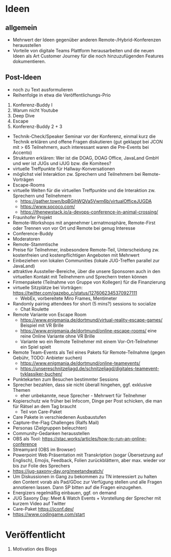 # Ideen 

## allgemein

* Mehrwert der Ideen gegenüber anderen Remote-/Hybrid-Konferenzen herausstellen
* Vorteile von digitale Teams Plattform herausarbeiten und die neuen Ideen als Art Customer Journey für die noch hinzuzufügenden Features dokumentieren.

## Post-Ideen

* noch zu Text ausformulieren
* Reihenfolge in etwa die Veröffentlichungs-Prio


1. Konferenz-Buddy I
2. Warum nicht Youtube
3. Deep Dive
4. Escape
5. Konferenz-Buddy 2 + 3



* Technik-Check/Speaker Seminar vor der Konferenz, einmal kurz die Technik erklären und offene Fragen diskutieren (gut geklappt bei JCON mit > 65 Teilnehmern, auch interessant waren die Pre-Events bei Accento)
* Strukturen erklären: Wer ist die DOAG, DOAG Office, JavaLand GmbH und wer ist JUGs und iJUG bzw. die Komitees?
* virtuelle Treffpunkte für Hallway-Konversationen
* möglichst viel Interaktion zw. Sprechern und Teilnehmern bei Remote-Vorträgen
* Escape-Rooms
* virtuelle Welten für die virtuellen Treffpunkte und die Interaktion zw. Sprechern und Teilnehmern
  * https://gather.town/bqBGjhWQVa5Vwm6b/virtualOfficeJUGDA
  * https://www.sococo.com/
  * https://thenewstack.io/a-devops-conference-in-animal-crossing/
* Fraunhofer Projekt
* Remote-Workshops mit angenehmer Lernatmosphäre, Remote-First oder Trennen von vor Ort und Remote bei genug Interesse
* Conference-Buddy
* Moderatoren
* Remote-Stammtische
* Preise für Teilnehmer, insbesondere Remote-Teil, Unterscheidung zw. kostenfreien und kostenpflichtigen Angeboten mit Mehrwert
* Einbeziehen von lokalen Communities (lokale JUG-Treffen parallel zur JavaLand)
* attraktive Aussteller-Bereiche, über die unsere Sponsoren auch in den virtuellen Kontakt mit Teilnehmern und Sprechern treten können
* Firmenpakete (Teilnahme von Gruppe von Kollegen) für die Finanzierung
* virtuelle Sitzplätze bei Vorträgen: https://twitter.com/gazebo_c/status/1276062345370927111
  * WebEx, vorbereitete Miro Frames, Mentimeter	
* Randomly pairing attendees for short (5 mins?) sessions to socialize
  - Chat Roulette
* Remote Variante von Escape Room
  - https://www.enigmania.de/dortmund/virtual-reality-escape-games/ Beispiel mit VR Brille
  - https://www.enigmania.de/dortmund/online-escape-rooms/ eine reine Online Variante ohne VR Brille
  - Variante wo ein Remote Teilnehmer mit einem Vor-Ort-Teilnehmer ein Spiel spielt
* Remote Team-Events als Teil eines Pakets für Remote-Teilnahme (gegen Gebühr, TODO: Anbieter suchen)
  - https://www.enigmania.de/dortmund/online-teamevents/
  - https://unsereschnitzeljagd.de/schnitzeljagd/digitales-teamevent-tvklassiker-buchen/
* Punktekarten zum Besuchen bestimmter Sessions
* Sprecher bezahlen, dass sie nicht überall hingehen, ggf. exklusive Themen
  - eher unbekannte, neue Sprecher - Mehrwert für Teilnehmer
* Kopierschutz wie früher bei Infocom, Dinge per Post schicken, die man für Rätsel an dem Tag braucht
  - Teil von Care-Paket
* Care Pakete in verschiedenen Ausbaustufen
* Capture-the-Flag Challenges (Ralfs Mail)
* Personas (Zielgruppen beleuchten)
* Community-Gedanken herausstellen
* OBS als Tool: https://stac.works/articles/how-to-run-an-online-conference
* Streamyard (OBS im Browser)
* Powerpoint Web Präsentation mit Transkription (sogar Übersetzung auf Englisch), Emojis, Feedback, Folien zurückblättern, aber max. wieder vor bis zur Folie des Sprechers
* https://jug-saxony-day.org/meetandwatch/
* Um Diskussionen in Gang zu bekommen zu TN interessiert zu halten den Content vorab als Pad/GDoc zur Verfügung stellen und alle Fragen annotieren lassen. Dann SP bitten auf die Fragen einzugehen.
* Energizers regelmäßig einbauen, ggf. on demand
* JUG Saxony Day: Meet & Watch Events + Vorstellung der Sprecher mit kurzem Video auf Twitter
* Care-Paket https://jconf.dev/
* https://www.codingame.com/start


# Veröffentlicht

1. Motivation des Blogs
